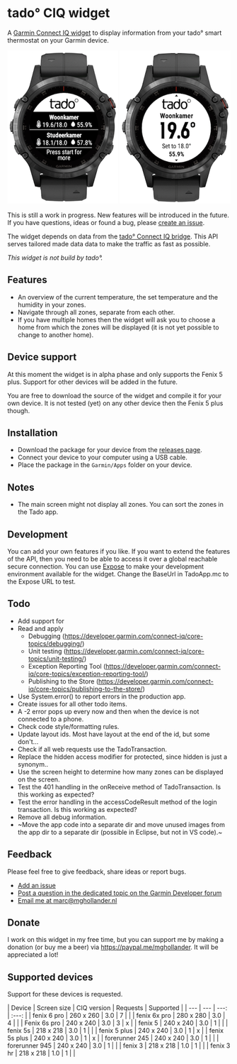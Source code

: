 # tado° CIQ widget

A [Garmin Connect IQ widget](https://developer.garmin.com/connect-iq/overview/)
to display information from your tado° smart thermostat on your Garmin
device.

![tado CIQ widget example 1](assets/screenshots/tado-ciq-widget-1.png "tado CIQ widget example 1") ![tado CIQ widget example 2](assets/screenshots/tado-ciq-widget-2.png "tado CIQ widget example 2")

This is still a work in progress. New features will be introduced in the future.
If you have questions, ideas or found a bug, please
[create an issue](https://github.com/MGHollander/tado-ciq-widget/issues/new/choose).

The widget depends on data from the
[tado° Connect IQ bridge](https://github.com/MGHollander/tado-ciq-bridge).
This API serves tailored made data data to make the traffic as fast as possible.

*This widget is not build by tado°.*

## Features

- An overview of the current temperature, the set temperature and the humidity
  in your zones.
- Navigate through all zones, separate from each other.
- If you have multiple homes then the widget will ask you to choose a home from
  which the zones will be displayed (it is not yet possible to change to
  another home).

## Device support

At this moment the widget is in alpha phase and only supports the Fenix 5 plus.
Support for other devices will be added  in the future.

You are free to download the source of the widget and compile it for your own
device. It is not tested (yet) on any other device then the Fenix 5 plus though.

## Installation

- Download the package for your device from the
  [releases page](https://github.com/MGHollander/tado-ciq-widget/releases).
- Connect your device to your computer using a USB cable.
- Place the package in the `Garmin/Apps` folder on your device.

## Notes

- The main screen might not display all zones. You can sort the zones in the
  Tado app.

## Development

You can add your own features if you like. If you want to extend the features of
the API, then you need to be able to access it over a global reachable secure
connection. You can use [Expose](https://beyondco.de/docs/expose/introduction)
to make your development environment available for the widget. Change the
BaseUrl in TadoApp.mc to the Expose URL to test.

## Todo

- Add support for
- Read and apply
  - Debugging (https://developer.garmin.com/connect-iq/core-topics/debugging/)
  - Unit testing (https://developer.garmin.com/connect-iq/core-topics/unit-testing/)
  - Exception Reporting Tool (https://developer.garmin.com/connect-iq/core-topics/exception-reporting-tool/)
  - Publishing to the Store (https://developer.garmin.com/connect-iq/core-topics/publishing-to-the-store/)
- Use System.error() to report errors in the production app.
- Create issues for all other todo items.
- A -2 error pops up every now and then when the device is not connected to a
  phone.
- Check code style/formatting rules.
- Update layout ids. Most have layout at the end of the id, but some don't...
- Check if all web requests use the TadoTransaction.
- Replace the hidden access modifier for protected, since hidden is just a
  synonym..
- Use the screen height to determine how many zones can be displayed on the
  screen.
- Test the 401 handling in the onReceive method of TadoTransaction. Is this
  working as expected?
- Test the error handling in the accessCodeResult method of the login
  transaction. Is this working as expected?
- Remove all debug information.
- ~Move the app code into a separate dir and move unused images from the app dir
  to a separate dir (possible in Eclipse, but not in VS code).~

## Feedback

Please feel free to give feedback, share ideas or report bugs.

- [Add an issue](https://github.com/MGHollander/tado-ciq-widget/issues)
- [Post a question in the dedicated topic on the Garmin Developer forum](https://forums.garmin.com/developer/connect-iq/f/showcase/250769/widget-tado-ciq-widget)
- [Email me at marc@mghollander.nl](mailto:marc@mghollander.nl)

## Donate

I work on this widget in my free time, but you can support me by making a
donation (or buy me a beer) via <https://paypal.me/mghollander>. It will be
appreciated a lot!

## Supported devices

Support for these devices is requested.

| Device | Screen size | CIQ version | Requests | Supported |
| --- | --- | ---: | :---: |
| fenix 6 pro | 260 x 260 | 3.0 | 7 |  |
| fenix 6x pro | 280 x 280 | 3.0 | 4 |  |
| Fenix 6s pro | 240 x 240 | 3.0 | 3 | x |
| fenix 5 | 240 x 240 | 3.0 | 1 |  |
| fenix 5s | 218 x 218 | 3.0 | 1 |  |
| fenix 5 plus | 240 x 240 | 3.0 | 1 | x |
| fenix 5s plus | 240 x 240 | 3.0 | 1 | x |
| forerunner 245 | 240 x 240 | 3.0 | 1 |  |
| forerunner 945 | 240 x 240 | 3.0 | 1 |  |
| fenix 3 | 218 x 218 | 1.0 | 1 |  |
| fenix 3 hr | 218 x 218 | 1.0 | 1 |  |
